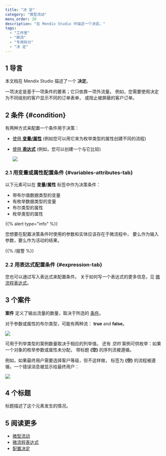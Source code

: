 ```yaml
---
title: "决 定"
category: "微型流动"
menu_order: 20
description: "在 Mendix Studio 中描述一个决定。"
tags:
  - "工作室"
  - "微流"
  - "专用拆分"
  - "决 定"
---
```


## 1 导言

本文档在 Mendix Studio 描述了一个 **决定**。

一项决定是基于一项条件的要素；它只依靠一项外流量。 例如，您需要使用决定为不同级别的客户显示不同的订单表单， 或阻止被屏蔽的客户订单。

## 2 条件 {#condition}

有两种方式来配置一个条件用于决策：

* [使用 **变量/属性**](#variables-attributes-tab) (例如您可以用它来为枚举类型的属性创建不同的流程)
*  [使用 **表达式**](#expression-tab) (例如，您可以创建一个与它比较)

   ![](attachments/microflows-decision/configure-condition-dialog.png)

### 2.1 用变量或属性配置条件 {#variables-attributes-tab}

以下元素可以在 **变量/属性** 标签中作为决策条件：

* 带布尔值数据类型的变量
* 有枚举数据类型的变量
* 布尔类型的属性
* 枚举类型的属性

{{% alert type="info" %}}

您想要在配置决策条件时使用的参数和实体应该存在于微流程中， 要么作为输入参数，要么作为活动的结果。

{{% /报警 %}}

### 2.2 用表达式配置条件 {#expression-tab}

您也可以通过写入表达式来配置条件。 关于如何写一个表达式的更多信息，见 [微流程表达式](microflows-expressions)。

## 3 个案件

**案件** 定义了输出流量的数量，取决于所选的 [条件](#condition)。

对于参数或属性的布尔类型，可能有两种流： **true** and **false**。

![](attachments/microflows-decision/decision-boolean.png)

可用于列举类型的案例数量取决于相应的列举值。 还有 *空的* 案例可供枚举：如果一个对象的枚举参数或属性未分配， 带标题 **(空)** 的序列流被遵循。

例如，如果最终用户需要选择客户等级，但不这样做， 标签为 **(空)** 的流程被遵循，一个错误消息被显示给最终用户：

![](attachments/microflows-decision/decision-enumeration.png)

## 4 个标题

标题描述了这个元素发生的情况。

## 5 阅读更多

* [微型流动](微流)
* [微流程表达式](microflows-expressions)
* [配置决定](/studio-how-to8/microflows-how-to-configure-decision) 

